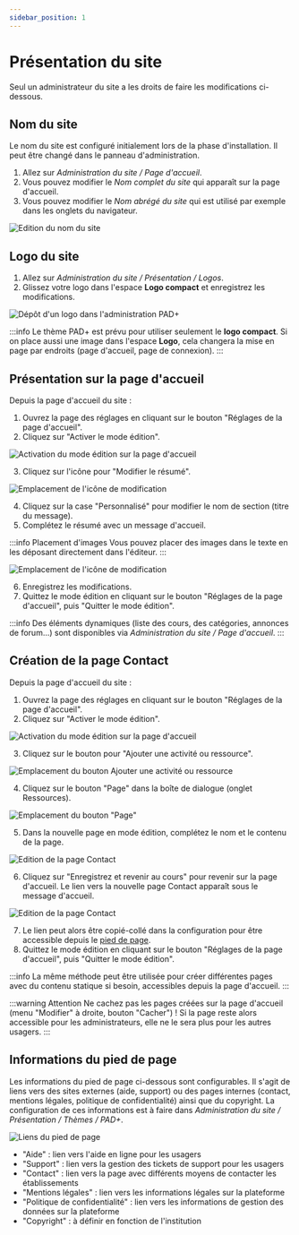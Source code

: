 ```yaml
---
sidebar_position: 1
---
```

# Présentation du site

Seul un administrateur du site a les droits de faire les modifications ci-dessous.

## Nom du site

Le nom du site est configuré initialement lors de la phase d'installation. Il peut être changé dans le panneau d'administration.

1. Allez sur *Administration du site / Page d'accueil*.
1. Vous pouvez modifier le *Nom complet du site* qui apparaît sur la page d'accueil.
1. Vous pouvez modifier le *Nom abrégé du site* qui est utilisé par exemple dans les onglets du navigateur.

![Edition du nom du site](/img/marqueblanche/nom-site.png)

## Logo du site

1. Allez sur *Administration du site / Présentation / Logos*.
2. Glissez votre logo dans l'espace **Logo compact** et enregistrez les modifications.

![Dépôt d'un logo dans l'administration PAD+](/img/marqueblanche/logo-epnak.png)

:::info
Le thème PAD+ est prévu pour utiliser seulement le **logo compact**. Si on place aussi une image dans l'espace **Logo**, cela changera la mise en page par endroits (page d'accueil, page de connexion).
:::

## Présentation sur la page d'accueil

Depuis la page d'accueil du site :

1. Ouvrez la page des réglages en cliquant sur le bouton "Réglages de la page d'accueil".
2. Cliquez sur "Activer le mode édition".

![Activation du mode édition sur la page d'accueil](/img/marqueblanche/home-editmode.png)

3. Cliquez sur l'icône pour "Modifier le résumé".

![Emplacement de l'icône de modification](/img/marqueblanche/home-editcontent.png)

4. Cliquez sur la case "Personnalisé" pour modifier le nom de section (titre du message).
5. Complétez le résumé avec un message d'accueil.

:::info Placement d'images
Vous pouvez placer des images dans le texte en les déposant directement dans l'éditeur.
:::

![Emplacement de l'icône de modification](/img/marqueblanche/home-content.png)

6. Enregistrez les modifications.
7. Quittez le mode édition en cliquant sur le bouton "Réglages de la page d'accueil", puis "Quitter le mode édition".

:::info
Des éléments dynamiques (liste des cours, des catégories, annonces de forum...) sont disponibles via *Administration du site / Page d'accueil*.
:::

## Création de la page Contact

Depuis la page d'accueil du site :

1. Ouvrez la page des réglages en cliquant sur le bouton "Réglages de la page d'accueil".
2. Cliquez sur "Activer le mode édition".

![Activation du mode édition sur la page d'accueil](/img/marqueblanche/home-editmode.png)

3. Cliquez sur le bouton pour "Ajouter une activité ou ressource".

![Emplacement du bouton Ajouter une activité ou ressource](/img/marqueblanche/home-addcontent.png)

4. Cliquez sur le bouton "Page" dans la boîte de dialogue (onglet Ressources).

![Emplacement du bouton "Page"](/img/marqueblanche/home-addpage.png)

5. Dans la nouvelle page en mode édition, complétez le nom et le contenu de la page.

![Edition de la page Contact](/img/marqueblanche/home-editcontactpage.png)

6. Cliquez sur "Enregistrez et revenir au cours" pour revenir sur la page d'accueil. Le lien vers la nouvelle page Contact apparaît sous le message d'accueil.

![Edition de la page Contact](/img/marqueblanche/home-linkcontactpage.png)

7. Le lien peut alors être copié-collé dans la configuration pour être accessible depuis le [pied de page](#informations-du-pied-de-page).
8. Quittez le mode édition en cliquant sur le bouton "Réglages de la page d'accueil", puis "Quitter le mode édition".

:::info
La même méthode peut être utilisée pour créer différentes pages avec du contenu statique si besoin, accessibles depuis la page d'accueil.
:::

:::warning Attention
Ne cachez pas les pages créées sur la page d'accueil (menu "Modifier" à droite, bouton "Cacher") ! Si la page reste alors accessible pour les administrateurs, elle ne le sera plus pour les autres usagers.
:::

## Informations du pied de page

Les informations du pied de page ci-dessous sont configurables. Il s'agit de liens vers des sites externes (aide, support) ou des pages internes (contact, mentions légales, politique de confidentialité) ainsi que du copyright. La configuration de ces informations est à faire dans *Administration du site / Présentation / Thèmes / PAD+*.

![Liens du pied de page](/img/marqueblanche/footer.png)

- "Aide" : lien vers l'aide en ligne pour les usagers
- "Support" : lien vers la gestion des tickets de support pour les usagers
- "Contact" : lien vers la page avec différents moyens de contacter les établissements
- "Mentions légales" : lien vers les informations légales sur la plateforme
- "Politique de confidentialité" : lien vers les informations de gestion des données sur la plateforme
- "Copyright" : à définir en fonction de l'institution
